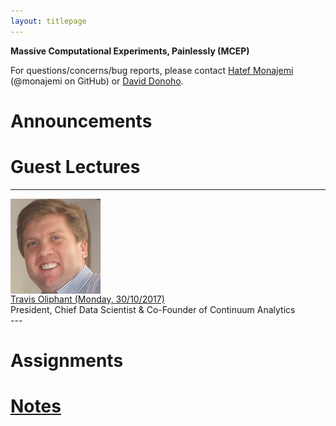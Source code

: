 ```yaml
---
layout: titlepage
---
```


**Massive Computational Experiments, Painlessly (MCEP)**

For questions/concerns/bug reports, please contact [Hatef Monajemi](http://web.stanford.edu/~monajemi/) (@monajemi on GitHub) or [David Donoho](https://profiles.stanford.edu/david-donoho).


# [](#announcements)Announcements

# [](#guest_lectures) Guest Lectures

---
<div class="speakerphoto">
<img style="vertical-align:middle" src="assets/img/travis_oliphant.jpg">
</div>
<div class="speaker"> 
<a href="./travis_lecture"> Travis Oliphant (Monday, 30/10/2017) </a>
<br> President, Chief Data Scientist & Co-Founder of Continuum Analytics    
</div>
---

# [](#hw)Assignments

# [Notes](notes)




